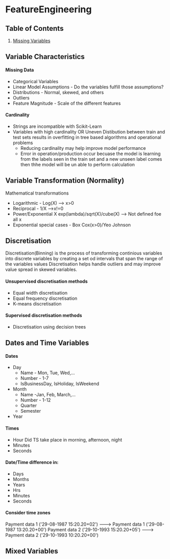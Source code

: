 # FeatureEngineering
## Table of Contents
1. [Missing Variables](#1)

## Variable Characteristics
#### <a id='1'>Missing Data
- Categorical Variables
- Linear Model Assumptions - Do the variables fulfill those assumptions? 
- Distributions - Normal, skewed, and others
- Outliers
- Feature Magnitude - Scale of the different features

#### Cardinality
  - Strings are incompatible with Scikit-Learn
  - Variables with high cardinality OR Uneven Distibution  between train and test sets results in overfitting in tree based algorithms and operational problems
    - Reducing cardinality may help improve model performance
    - Error in operation/production occur  becuase the model is learning from the labels seen in the train set and a new unseen label comes then thhe model will be un able to perform calculation

## Variable Transformation (Normality)
 Mathematical transformations
 - Logarithmic - Log(X) --> x>0
 - Reciprocal - 1/X -->x!=0
 - Power/Exponential X exp(lambda)/sqrt(X)/cube(X) --> Not defined foe all x
 - Exponential special cases - Box Cox(x>0)/Yeo Johnson

## Discretisation 
Discretisation(Binning) is the process of transforming continious variables into discrete variables by creating a set od intervals that span the range of the variables values
Discretisation helps handle outliers and may improve value spread in skewed variables.

####  Unsupervised discretisation methods

- Equal width discretisation
- Equal frequency discretisation
- K-means discretisation

#### Supervised discretisation methods

- Discretisation using decision trees

## Dates and Time Variables

#### Dates
- Day
  - Name - Mon, Tue, Wed,...
  - Number - 1-7
  - IsBusinessDay, IsHoliday, IsWeekend
- Month
  - Name -Jan, Feb, March,...
  - Number - 1-12
  - Quarter
  - Semester
- Year

#### Times
- Hour
  Did TS take place in morning, afternoon, night
- Minutes
- Seconds

#### Date/Time difference in:
- Days
- Months
- Years
- Hrs
- Minutes
- Seconds

#### Consider time zones
Payment data 1 ('29-08-1987 15:20.20+02') ---> Payment data 1 ('29-08-1987 13:20.20+00')
Payment data 2 ('29-10-1993 15:20.20+05') ---> Payment data 2 ('29-10-1993 10:20.20+00')
## Mixed Variables
